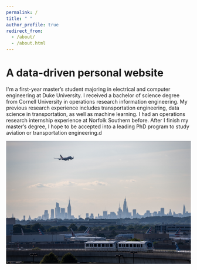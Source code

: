 ```yaml
---
permalink: /
title: " "
author_profile: true
redirect_from: 
  - /about/
  - /about.html
---
```

A data-driven personal website
======
I'm a first-year master’s student majoring in electrical and computer engineering at Duke University. I received a bachelor of science degree from Cornell University in operations research information engineering. My previous research experience includes transportation engineering, data science in transportation, as well as machine learning. I had an operations research internship experience at Norfolk Southern before. After I finish my master’s degree, I hope to be accepted into a leading PhD program to study aviation or transportation engineering.d

![PIC](/images/NYC.JPG)

